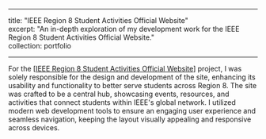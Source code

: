 

---

title: "IEEE Region 8 Student Activities Official Website"  
excerpt: "An in-depth exploration of my development work for the IEEE Region 8 Student Activities Official Website."  
collection: portfolio  

---

For the [[IEEE Region 8 Student Activities Official Website](https://r8.ieee.org/sac/)] project, I was solely responsible for the design and development of the site, enhancing its usability and functionality to better serve students across Region 8. The site was crafted to be a central hub, showcasing events, resources, and activities that connect students within IEEE's global network. I utilized modern web development tools to ensure an engaging user experience and seamless navigation, keeping the layout visually appealing and responsive across devices.

